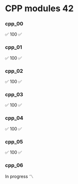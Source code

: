 # CPP modules 42

### cpp_00
✅ 100 ✅

### cpp_01
✅ 100 ✅

### cpp_02
✅ 100 ✅

### cpp_03
✅ 100 ✅

### cpp_04
✅ 100 ✅

### cpp_05
✅ 100 ✅

### cpp_06
In progress :part_alternation_mark:
